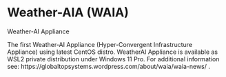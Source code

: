 # Weather-AIA (WAIA)
<!-- wp:paragraph -->
<p>Weather-AI Appliance</p>
<!-- /wp:paragraph -->

<!-- wp:paragraph {"align":"justify"} -->
<p class="has-text-align-justify">The first Weather-AI Appliance (Hyper-Convergent Infrastructure Appliance) using latest CentOS distro. WeatherAI Appliance is available as WSL2 private distribution under Windows 11 Pro. For additional information see: https://globaltopsystems.wordpress.com/about/waia/waia-news/ . </p>
<!-- /wp:paragraph -->
